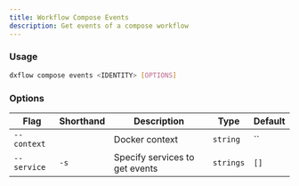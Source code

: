 ```yaml
---
title: Workflow Compose Events 
description: Get events of a compose workflow
---
```


### Usage

```bash [Terminal]
dxflow compose events <IDENTITY> [OPTIONS]
```

### Options

| Flag | Shorthand | Description | Type | Default |
|------|-----------|-------------|------|---------|
| `--context` |  | Docker context | `string` | `` |
| `--service` | `-s` | Specify services to get events | `strings` | `[]` |

